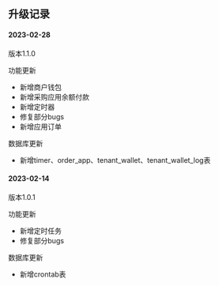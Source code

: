 ## 升级记录

#### 2023-02-28
版本1.1.0

功能更新
* 新增商户钱包
* 新增采购应用余额付款
* 新增定时器
* 修复部分bugs
* 新增应用订单

数据库更新
* 新增timer、order_app、tenant_wallet、tenant_wallet_log表

#### 2023-02-14
版本1.0.1

功能更新
* 新增定时任务
* 修复部分bugs

数据库更新
* 新增crontab表